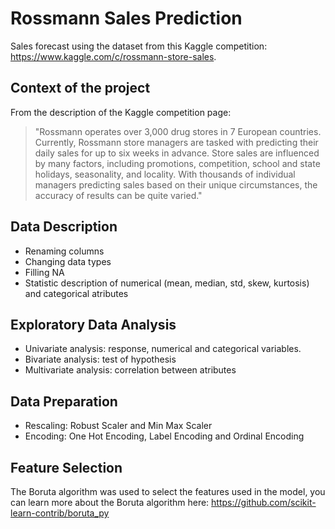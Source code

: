 # Rossmann Sales Prediction
Sales forecast using the dataset from this Kaggle competition: https://www.kaggle.com/c/rossmann-store-sales.


## Context of the project
From the description of the Kaggle competition page: 
> "Rossmann operates over 3,000 drug stores in 7 European countries. Currently, Rossmann store managers are tasked with predicting their daily sales for up to six weeks in advance. Store sales are influenced by many factors, including promotions, competition, school and state holidays, seasonality, and locality. With thousands of individual managers predicting sales based on their unique circumstances, the accuracy of results can be quite varied."
## Data Description

- Renaming columns
- Changing data types
- Filling NA
- Statistic description of numerical (mean, median, std, skew, kurtosis) and categorical atributes
##  Exploratory Data Analysis


- Univariate analysis: response, numerical and categorical variables.
- Bivariate analysis: test of hypothesis
- Multivariate analysis: correlation between atributes 
## Data Preparation

- Rescaling: Robust Scaler and Min Max Scaler
- Encoding: One Hot Encoding, Label Encoding and Ordinal Encoding

## Feature Selection

The Boruta algorithm was used to select the features used in the model, you can learn more about the Boruta algorithm here: https://github.com/scikit-learn-contrib/boruta_py
